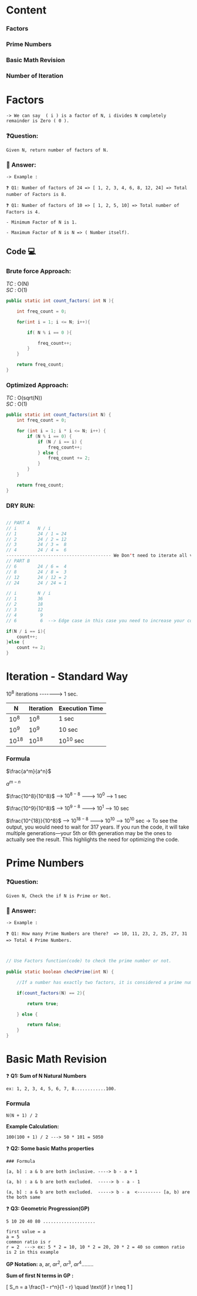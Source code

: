 # Content

### Factors
### Prime Numbers
### Basic Math Revision
### Number of Iteration


# Factors
    -> We can say  ( i ) is a factor of N, i divides N completely remainder is Zero ( 0 ).

### ❓Question:
    Given N, return number of factors of N. 

### 💬 Answer:

    -> Example : 

    ❓ Q1: Number of factors of 24 => [ 1, 2, 3, 4, 6, 8, 12, 24] => Total number of Factors is 8.

    ❓ Q1: Number of factors of 10 => [ 1, 2, 5, 10] => Total number of Factors is 4.

    - Minimum Factor of N is 1.

    - Maximum Factor of N is N => ( Number itself).

## Code 💻

### Brute force Approach:

_TC_ : O(N)  
_SC_ : O(1)

```java
public static int count_factors( int N ){

    int freq_count = 0;

    for(int i = 1; i <= N; i++){

        if( N % i == 0 ){

            freq_count++;
        }
    }

    return freq_count;
}
```
### Optimized Approach:

_TC_ : O(sqrt(N))  
_SC_ : O(1)

```java
public static int count_factors(int N) {
    int freq_count = 0;

    for (int i = 1; i * i <= N; i++) {
        if (N % i == 0) { 
            if (N / i == i) {
                freq_count++; 
            } else {
                freq_count += 2; 
            }
        }
    }

    return freq_count;
}
```
### DRY RUN:

```java

// PART A
// i        N / i 
// 1        24 / 1 = 24
// 2        24 / 2 = 12
// 3        24 / 3 =  8
// 4        24 / 4 =  6
---------------------------------------- We Don't need to iterate all values, just iterate the PART A 
// PART B
// 6        24 / 6 =  4
// 8        24 / 8 =  3
// 12       24 / 12 = 2
// 24       24 / 24 = 1
```

```java
// i        N / i  
// 1        36
// 2        18
// 3        12
// 4         9
// 6         6  --> Edge case in this case you need to increase your count by 1 else incease count by 2.

if(N / i == i){
    count++;
}else {
    count += 2;
}

```


# Iteration - Standard Way

$10^8$ iterations -------> 1 sec.


| N        | Iteration | Execution Time |
|----------|-----------|----------------|
| $10^8$   | $10^8$    | 1 sec          |
| $10^9$   | $10^9$    | 10 sec         |
| $10^{18}$| $10^{18}$ | $10^{10}$ sec  |


### Formula

$\frac{a^m}{a^n}$

$a^{m - n}$

$\frac{10^8}{10^8}$  -->  $10^{8 - 8}$  ---> $10^0$  --> 1 sec

$\frac{10^9}{10^8}$  -->  $10^{9 - 8}$  ---> $10^1$  --> 10 sec

$\frac{10^{18}}{10^8}$  -->  $10^{18 - 8}$  ---> $10^{10}$  --> $10^{10}$ sec  -> To see the output, you would need to wait for 317 years. If you run the code, it will take multiple generations—your 5th or 6th generation may be the ones to actually see the result. This highlights the need for optimizing the code.


# Prime Numbers

### ❓Question:
    Given N, Check the if N is Prime or Not.

### 💬 Answer:

    -> Example : 

    ❓ Q1: How many Prime Numbers are there?  => 10, 11, 23, 2, 25, 27, 31 => Total 4 Prime Numbers.


```java


// Use Factors function(code) to check the prime number or not.
 
public static boolean checkPrime(int N) {

    //If a number has exactly two factors, it is considered a prime number; otherwise, it is not a prime.....

    if(count_factors(N) == 2){

        return true;

    } else {

        return false;
    }
}

```

# Basic Math Revision

❓ **Q1: Sum of N Natural Numbers**

    ex: 1, 2, 3, 4, 5, 6, 7, 8............100.
    
### Formula

    N(N + 1) / 2

**Example Calculation:**

    100(100 + 1) / 2 ---> 50 * 101 = 5050

❓ **Q2: Some basic Maths properties**

    ### Formula
    
    [a, b] : a & b are both inclusive. ----> b - a + 1
    
    (a, b) : a & b are both excluded.  -----> b - a - 1

    (a, b] : a & b are both excluded.  -----> b - a  <--------- [a, b) are the both same 

❓ **Q3: Geometric Progression(GP)**

    5 10 20 40 80 ....................  

    first value = a
    a = 5
    common ratio is r
    r = 2  ---> ex: 5 * 2 = 10, 10 * 2 = 20, 20 * 2 = 40 so common ratio is 2 in this example
    
**GP Notation:**
        a, ar, $ar^2$, $ar^3$, $ar^4$........
        
**Sum of first N terms in GP :**

  \[
S_n = a \frac{1 - r^n}{1 - r} \quad \text{if } r \neq 1
\]






